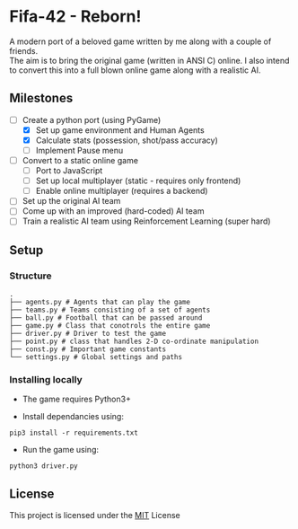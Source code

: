 # Fifa-42 - Reborn!
A modern port of a beloved game written by me along with a couple of friends.  
The aim is to bring the original game (written in ANSI C) online.
I also intend to convert this into a full blown online game along with a realistic AI.

## Milestones
- [ ] Create a python port (using PyGame)
  - [x] Set up game environment and Human Agents
  - [x] Calculate stats (possession, shot/pass accuracy)
  - [ ] Implement Pause menu
- [ ] Convert to a static online game
  - [ ] Port to JavaScript
  - [ ] Set up local multiplayer (static - requires only frontend)
  - [ ] Enable online multiplayer (requires a backend)
- [ ] Set up the original AI team
- [ ] Come up with an improved (hard-coded) AI team 
- [ ] Train a realistic AI team using Reinforcement Learning (super hard)

## Setup
### Structure
```terminal
.
├── agents.py # Agents that can play the game
├── teams.py # Teams consisting of a set of agents
├── ball.py # Football that can be passed around
├── game.py # Class that conotrols the entire game
├── driver.py # Driver to test the game
├── point.py # class that handles 2-D co-ordinate manipulation
├── const.py # Important game constants
└── settings.py # Global settings and paths
```

### Installing locally
* The game requires Python3+  

* Install dependancies using:  
```terminal
pip3 install -r requirements.txt
```

* Run the game using:  
```terminal
python3 driver.py
```

## License
This project is licensed under the [MIT](https://opensource.org/licenses/MIT) License
